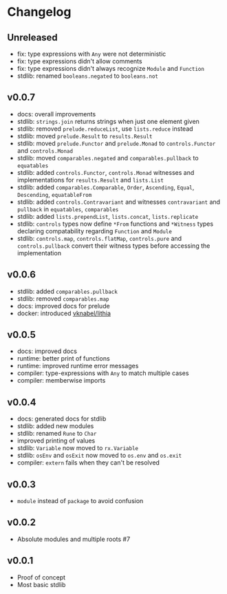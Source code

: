 # Changelog

## Unreleased

- fix: type expressions with `Any` were not deterministic
- fix: type expressions didn't allow comments
- fix: type expressions didn't always recognize `Module` and `Function`
- stdlib: renamed `booleans.negated` to `booleans.not`

## v0.0.7

- docs: overall improvements
- stdlib: `strings.join` returns strings when just one element given
- stdlib: removed `prelude.reduceList`, use `lists.reduce` instead
- stdlib: moved `prelude.Result` to `results.Result`
- stdlib: moved `prelude.Functor` and `prelude.Monad` to `controls.Functor` and `controls.Monad`
- stdlib: moved `comparables.negated` and `comparables.pullback` to `equatables`
- stdlib: added `controls.Functor`, `controls.Monad` witnesses and implementations for `results.Result` and `lists.List`
- stdlib: added `comparables.Comparable`, `Order`, `Ascending`, `Equal`, `Descending`, `equatableFrom`
- stdlib: added `controls.Contravariant` and witnesses `contravariant` and `pullback` in `equatables`, `comparables`
- stdlib: added `lists.prependList`, `lists.concat`, `lists.replicate`
- stdlib: `controls` types now define `*From` functions and `*Witness` types declaring compatability regarding `Function` and `Module`
- stdlib: `controls.map`, `controls.flatMap`, `controls.pure` and `controls.pullback` convert their witness types before accessing the implementation

## v0.0.6

- stdlib: added `comparables.pullback`
- stdlib: removed `comparables.map`
- docs: improved docs for prelude
- docker: introduced [vknabel/lithia](https://hub.docker.com/repository/docker/vknabel/lithia/)

## v0.0.5

- docs: improved docs
- runtime: better print of functions
- runtime: improved runtime error messages
- compiler: type-expressions with `Any` to match multiple cases
- compiler: memberwise imports

## v0.0.4

- docs: generated docs for stdlib
- stdlib: added new modules
- stdlib: renamed `Rune` to `Char`
- improved printing of values
- stdlib: `Variable` now moved to `rx.Variable`
- stdlib: `osEnv` and `osExit` now moved to `os.env` and `os.exit`
- compiler: `extern` fails when they can't be resolved

## v0.0.3

- `module` instead of `package` to avoid confusion

## v0.0.2

- Absolute modules and multiple roots #7

## v0.0.1

- Proof of concept
- Most basic stdlib
